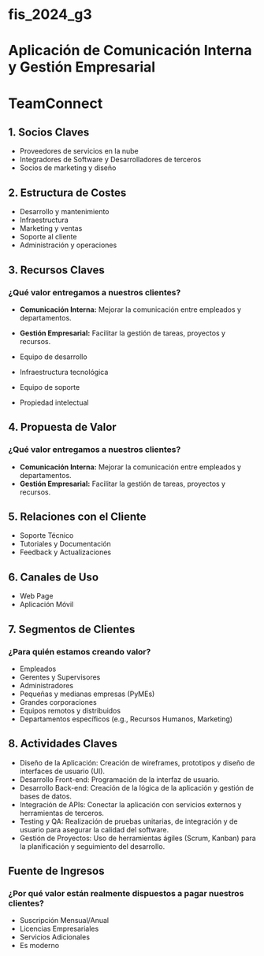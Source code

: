 # fis_2024_g3
# Aplicación de Comunicación Interna y Gestión Empresarial

# TeamConnect

## 1. Socios Claves

- Proveedores de servicios en la nube
- Integradores de Software y Desarrolladores de terceros
- Socios de marketing y diseño

## 2. Estructura de Costes

- Desarrollo y mantenimiento
- Infraestructura
- Marketing y ventas
- Soporte al cliente
- Administración y operaciones

## 3. Recursos Claves

### ¿Qué valor entregamos a nuestros clientes?

- **Comunicación Interna:** Mejorar la comunicación entre empleados y departamentos.
- **Gestión Empresarial:** Facilitar la gestión de tareas, proyectos y recursos.

- Equipo de desarrollo
- Infraestructura tecnológica
- Equipo de soporte
- Propiedad intelectual

## 4. Propuesta de Valor

### ¿Qué valor entregamos a nuestros clientes?

- **Comunicación Interna:** Mejorar la comunicación entre empleados y departamentos.
- **Gestión Empresarial:** Facilitar la gestión de tareas, proyectos y recursos.

## 5. Relaciones con el Cliente

- Soporte Técnico
- Tutoriales y Documentación
- Feedback y Actualizaciones

## 6. Canales de Uso

- Web Page
- Aplicación Móvil

## 7. Segmentos de Clientes

### ¿Para quién estamos creando valor?

- Empleados
- Gerentes y Supervisores
- Administradores
- Pequeñas y medianas empresas (PyMEs)
- Grandes corporaciones
- Equipos remotos y distribuidos
- Departamentos específicos (e.g., Recursos Humanos, Marketing)

## 8. Actividades Claves

- Diseño de la Aplicación: Creación de wireframes, prototipos y diseño de interfaces de usuario (UI).
- Desarrollo Front-end: Programación de la interfaz de usuario.
- Desarrollo Back-end: Creación de la lógica de la aplicación y gestión de bases de datos.
- Integración de APIs: Conectar la aplicación con servicios externos y herramientas de terceros.
- Testing y QA: Realización de pruebas unitarias, de integración y de usuario para asegurar la calidad del software.
- Gestión de Proyectos: Uso de herramientas ágiles (Scrum, Kanban) para la planificación y seguimiento del desarrollo.

## Fuente de Ingresos

### ¿Por qué valor están realmente dispuestos a pagar nuestros clientes?

- Suscripción Mensual/Anual
- Licencias Empresariales
- Servicios Adicionales
- Es moderno

